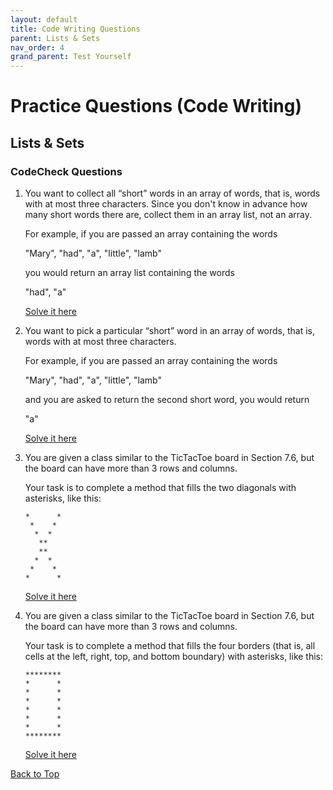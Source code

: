 ```yaml
---
layout: default
title: Code Writing Questions
parent: Lists & Sets
nav_order: 4
grand_parent: Test Yourself
---
```


# Practice Questions (Code Writing)
## Lists & Sets

<!-- <details open markdown="block">
  <summary>
    Table of contents
  </summary>
  {: .text-delta }
1. [Easy Level Code Writing Questions](#easy-level-code-writing-questions)
   {:toc}
2. [Easy CodeCheck Questions](#codecheck-questions)
   {:toc}
3. [Medium Level Code Writing Questions](#medium-level-code-writing-questions)
   {:toc}
4. [Medium CodeCheck Questions](#medium-codecheck-questions)
   {:toc}
5. [Hard Level Code Writing Questions](#hard-level-code-writing-questions)
   {:toc}
</details> -->

<!-- ### Easy Level Code Writing Questions

1. Consider the following implementation of a class `Square`:  

   ```java
   public class Square
   {
      private int sideLength; 
      private int area; // Not a good idea 

      public Square(int length)
      {
         sideLength = length;
      } 
      public int getArea() {
         area = sideLength * sideLength; return area;
      } 
   }
   ```

   Why is it not a good idea to introduce an instance variable for the area? Rewrite the class so that area is a local variable.

2. 

[Back to Top](#top) -->

### CodeCheck Questions
1. You want to collect all “short” words in an array of words, that is, words with at most three characters. Since you don't know in advance how many short words there are, collect them in an array list, not an array.  

   For example, if you are passed an array containing the words

   "Mary", "had", "a", "little", "lamb"  

   you would return an array list containing the words

   "had", "a"  

   [Solve it here](https://codecheck.io/files/wiley/codecheck-bj-4-array-102)

2. You want to pick a particular “short” word in an array of words, that is, words with at most three characters.

   For example, if you are passed an array containing the words

   "Mary", "had", "a", "little", "lamb"

   and you are asked to return the second short word, you would return

   "a"  

   [Solve it here](https://codecheck.io/files/wiley/codecheck-bj-4-array-103)

3. You are given a class similar to the TicTacToe board in Section 7.6, but the board can have more than 3 rows and columns.

   Your task is to complete a method that fills the two diagonals with asterisks, like this:

   ```
   *      *
    *    * 
     *  *  
      **   
      **   
     *  *  
    *    * 
   *      *
   ```
   [Solve it here](https://codecheck.io/files/wiley/codecheck-bj-4-array-104)

4. You are given a class similar to the TicTacToe board in Section 7.6, but the board can have more than 3 rows and columns.

   Your task is to complete a method that fills the four borders (that is, all cells at the left, right, top, and bottom boundary) with asterisks, like this:

   ```
   ********
   *      *
   *      *
   *      *
   *      *
   *      *
   *      *
   ********  
   ```
   [Solve it here](https://codecheck.io/files/wiley/codecheck-bj-4-array-105)

[Back to Top](#top)

<!-- ### Medium Level Code Writing Questions
1. Suppose you want to implement a class `TimeDepositAccount`. A time deposit account has a fixed interest rate that should be set in the constructor, together with the initial balance. Provide a method to get the current balance. Provide a method to add the earned interest to the account. This method should have no arguments because the interest rate is already known. It should have no return value because you already provided a method for obtaining the current balance. It is not possible to deposit additional funds into this account. Provide a withdraw method that removes the entire balance. Partial withdrawals are not allowed.

2. 

[Back to Top](#top) -->

<!-- ### Medium CodeCheck Questions

1. The "elite hackers" like to make their text look cool by replacing characters with similar-looking symbols: e becomes 3, i becomes 1, l becomes 7, and o becomes 0. Write a program to carry out these replacements with a sample string.  
   [Solve it here](https://codecheck.io/files/wiley/codecheck-bj-4-object-101)

2. 

[Back to Top](#top) -->

<!-- ### Hard Level Code Writing Questions
1. 

[Back to Top](#top) -->
